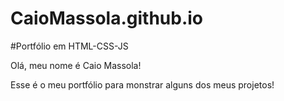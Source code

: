 # CaioMassola.github.io

#Portfólio em HTML-CSS-JS

Olá, meu nome é Caio Massola!

Esse é o meu portfólio para monstrar alguns dos meus projetos!


